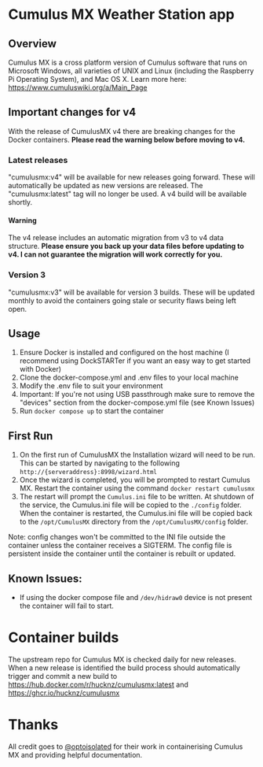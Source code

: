 # Cumulus MX Weather Station app

## Overview
Cumulus MX is a cross platform version of Cumulus software that runs on Microsoft Windows, all varieties of UNIX and Linux (including the Raspberry Pi Operating System), and Mac OS X. Learn more here: https://www.cumuluswiki.org/a/Main_Page

## Important changes for v4 ##

With the release of CumulusMX v4 there are breaking changes for the Docker containers. **Please read the warning below before moving to v4.**

### Latest releases ###
"cumulusmx:v4" will be available for new releases going forward. These will automatically be updated as new versions are released. The "cumulusmx:latest" tag will no longer be used. A v4 build will be available shortly. 

#### Warning ####
The v4 release includes an automatic migration from v3 to v4 data structure. **Please ensure you back up your data files before updating to v4. I can not guarantee the migration will work correctly for you.**

### Version 3 ###
"cumulusmx:v3" will be available for version 3 builds. These will be updated monthly to avoid the containers going stale or security flaws being left open. 

## Usage
1. Ensure Docker is installed and configured on the host machine (I recommend using DockSTARTer if you want an easy way to get started with Docker)
2. Clone the docker-compose.yml and .env files to your local machine
3. Modify the .env file to suit your environment
4. Important: If you're not using USB passthrough make sure to remove the "devices" section from the docker-compose.yml file (see Known Issues)
5. Run `docker compose up` to start the container

## First Run
1. On the first run of CumulusMX the Installation wizard will need to be run. This can be started by navigating to the following `http://{serveraddress}:8998/wizard.html`
2. Once the wizard is completed, you will be prompted to restart Cumulus MX. Restart the container using the command `docker restart cumulusmx`
3. The restart will prompt the `Cumulus.ini` file to be written. At shutdown of the service, the Cumulus.ini file will be copied to the `./config` folder. When the container is restarted, the Cumulus.ini file will be copied back to the `/opt/CumulusMX` directory from the `/opt/CumulusMX/config` folder.

Note: config changes won't be committed to the INI file outside the container unless the container receives a SIGTERM. The config file is persistent inside the container until the container is rebuilt or updated.

## Known Issues:
* If using the docker compose file and `/dev/hidraw0` device is not present the container will fail to start.

# Container builds
The upstream repo for Cumulus MX is checked daily for new releases. When a new release is identified the build process should automatically trigger and commit a new build to https://hub.docker.com/r/hucknz/cumulusmx:latest and https://ghcr.io/hucknz/cumulusmx

# Thanks

All credit goes to [@optoisolated](https://github.com/optoisolated/MXWeather) for their work in containerising Cumulus MX and providing helpful documentation. 
